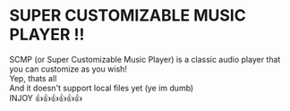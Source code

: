 # SUPER CUSTOMIZABLE MUSIC PLAYER !!
SCMP (or Super Customizable Music Player) is a classic audio player that you can customize as you wish!<br>
Yep, thats all<br>
And it doesn't support local files yet (ye im dumb)<br>
INJOY 👍👍👍👍👍👍

